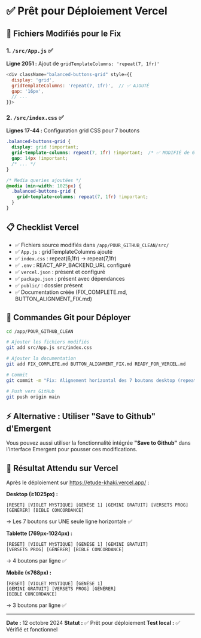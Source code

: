 # ✅ Prêt pour Déploiement Vercel

## 📁 Fichiers Modifiés pour le Fix

### 1. `/src/App.js` ✅
**Ligne 2051 :** Ajout de `gridTemplateColumns: 'repeat(7, 1fr)'`
```javascript
<div className="balanced-buttons-grid" style={{
  display: 'grid',
  gridTemplateColumns: 'repeat(7, 1fr)',  // ✅ AJOUTÉ
  gap: '16px',
  // ...
}}>
```

### 2. `/src/index.css` ✅
**Lignes 17-44 :** Configuration grid CSS pour 7 boutons
```css
.balanced-buttons-grid {
  display: grid !important;
  grid-template-columns: repeat(7, 1fr) !important;  /* ✅ MODIFIÉ de 6 à 7 */
  gap: 14px !important;
  /* ... */
}

/* Media queries ajoutées */
@media (min-width: 1025px) {
  .balanced-buttons-grid {
    grid-template-columns: repeat(7, 1fr) !important;
  }
}
```

## 📋 Checklist Vercel

- ✅ Fichiers source modifiés dans `/app/POUR_GITHUB_CLEAN/src/`
- ✅ `App.js` : gridTemplateColumns ajouté
- ✅ `index.css` : repeat(6,1fr) → repeat(7,1fr)
- ✅ `.env` : REACT_APP_BACKEND_URL configuré
- ✅ `vercel.json` : présent et configuré
- ✅ `package.json` : présent avec dépendances
- ✅ `public/` : dossier présent
- ✅ Documentation créée (FIX_COMPLETE.md, BUTTON_ALIGNMENT_FIX.md)

## 🚀 Commandes Git pour Déployer

```bash
cd /app/POUR_GITHUB_CLEAN

# Ajouter les fichiers modifiés
git add src/App.js src/index.css

# Ajouter la documentation
git add FIX_COMPLETE.md BUTTON_ALIGNMENT_FIX.md READY_FOR_VERCEL.md

# Commit
git commit -m "Fix: Alignement horizontal des 7 boutons desktop (repeat(7,1fr))"

# Push vers GitHub
git push origin main
```

## ⚡ Alternative : Utiliser "Save to Github" d'Emergent

Vous pouvez aussi utiliser la fonctionnalité intégrée **"Save to Github"** dans l'interface Emergent pour pousser ces modifications.

## 🎯 Résultat Attendu sur Vercel

Après le déploiement sur https://etude-khaki.vercel.app/ :

**Desktop (≥1025px) :**
```
[RESET] [VIOLET MYSTIQUE] [GENÈSE 1] [GEMINI GRATUIT] [VERSETS PROG] [GÉNÉRER] [BIBLE CONCORDANCE]
```
→ Les 7 boutons sur UNE seule ligne horizontale ✅

**Tablette (769px-1024px) :**
```
[RESET] [VIOLET MYSTIQUE] [GENÈSE 1] [GEMINI GRATUIT]
[VERSETS PROG] [GÉNÉRER] [BIBLE CONCORDANCE]
```
→ 4 boutons par ligne ✅

**Mobile (≤768px) :**
```
[RESET] [VIOLET MYSTIQUE] [GENÈSE 1]
[GEMINI GRATUIT] [VERSETS PROG] [GÉNÉRER]
[BIBLE CONCORDANCE]
```
→ 3 boutons par ligne ✅

---
**Date :** 12 octobre 2024
**Statut :** ✅ Prêt pour déploiement
**Test local :** ✅ Vérifié et fonctionnel
